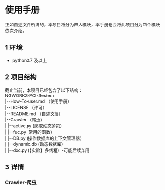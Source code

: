 # 使用手册
正如自述文件所讲的，本项目将分为四大模块，本手册也会将此项目分为四个模块依次介绍。
## 1 环境
* python3.7 及以上
## 2 项目结构
截止当前，本项目已经包含了以下结构：  
NGWORKS-PCI-Sestem  
|--How-To-user.md （使用手册）  
|--LICENSE        （许可）  
|--README.md      （自述文档）  
|--Crawler        （爬虫）  
|     |--active.py    (爬取动态的包）  
|     |--fuc.py       (常用的函数）  
|     |--DB.py        (操作数据库的上下文管理器）  
|     |--dynamic.db   (动态数据库）  
|     |--dxc.py       (【实验】多线程）-可能后续弃用  
## 3 详情
### Crawler-爬虫

